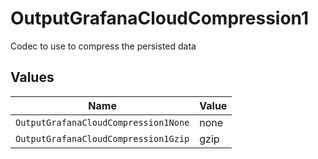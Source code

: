 # OutputGrafanaCloudCompression1

Codec to use to compress the persisted data


## Values

| Name                                 | Value                                |
| ------------------------------------ | ------------------------------------ |
| `OutputGrafanaCloudCompression1None` | none                                 |
| `OutputGrafanaCloudCompression1Gzip` | gzip                                 |